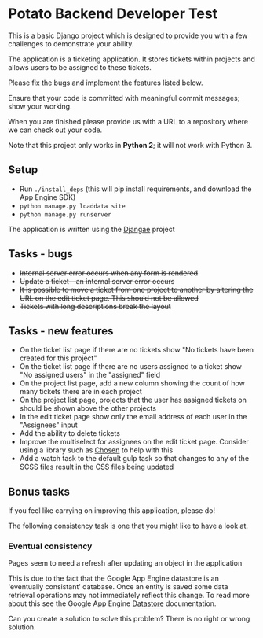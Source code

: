 
# Potato Backend Developer Test

This is a basic Django project which is designed to provide you with a few challenges to demonstrate your ability.

The application is a ticketing application. It stores tickets within projects and allows users to be assigned to these tickets.

Please fix the bugs and implement the features listed below.

Ensure that your code is committed with meaningful commit messages; show your working.

When you are finished please provide us with a URL to a repository where we can check out your code.

Note that this project only works in **Python 2**; it will not work with Python 3.

## Setup

- Run `./install_deps` (this will pip install requirements, and download the App Engine SDK)
- `python manage.py loaddata site`
- `python manage.py runserver`

The application is written using the [Djangae](http://djangae.readthedocs.org/en/latest/) project

## Tasks - bugs

- ~~Internal server error occurs when any form is rendered~~
- ~~Update a ticket - an internal server error occurs~~
- ~~It is possible to move a ticket from one project to another by altering the URL on the edit ticket page. This should not be allowed~~
- ~~Tickets with long descriptions break the layout~~

## Tasks - new features

- On the ticket list page if there are no tickets show "No tickets have been created for this project"
- On the ticket list page if there are no users assigned to a ticket show "No assigned users" in the "assigned" field
- On the project list page, add a new column showing the count of how many tickets there are in each project
- On the project list page, projects that the user has assigned tickets on should be shown above the other projects
- In the edit ticket page show only the email address of each user in the "Assignees" input
- Add the ability to delete tickets
- Improve the multiselect for assignees on the edit ticket page. Consider using a library such as [Chosen](http://harvesthq.github.io/chosen/) to help with this
- Add a watch task to the default gulp task so that changes to any of the SCSS files result in the CSS files being updated


## Bonus tasks

If you feel like carrying on improving this application, please do!

The following consistency task is one that you might like to have a look at.

### Eventual consistency

Pages seem to need a refresh after updating an object in the application

This is due to the fact that the Google App Engine datastore is an 'eventually consistant' database. Once an entity is saved some data retrieval operations may not immediately reflect this change. To read more about this see the Google App Engine [Datastore](https://cloud.google.com/appengine/docs/python/datastore/) documentation.

Can you create a solution to solve this problem?  There is no right or wrong solution.
